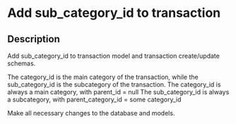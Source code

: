 # Add sub_category_id to transaction

## Description

Add sub_category_id to transaction model and transaction create/update schemas.

The category_id is the main category of the transaction, while the sub_category_id is the subcategory of the transaction.
The category_id is always a main category, with parent_id = null
The sub_category_id is always a subcategory, with parent_category_id = some category_id

Make all necessary changes to the database and models.




